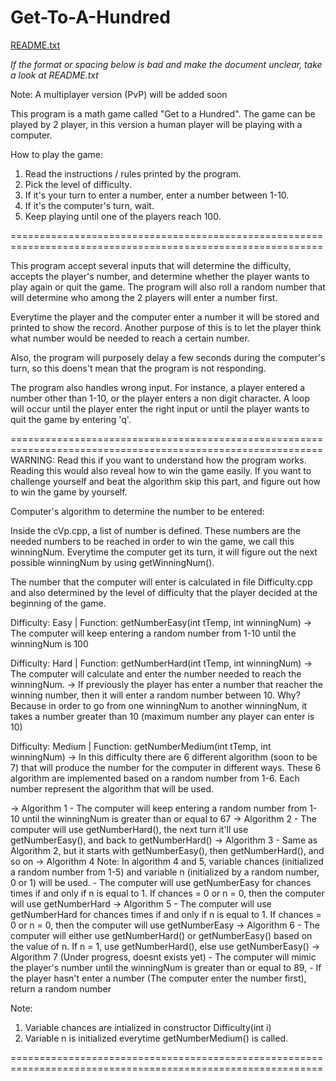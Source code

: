 # Get-To-A-Hundred
[README.txt](https://github.com/michaelrw19/Get-To-A-Hundred/files/7836622/README.txt)

*If the format or spacing below is bad and make the document unclear, take a look at README.txt*

Note: A multiplayer version (PvP) will be added soon

This program is a math game called "Get to a Hundred". 
The game can be played by 2 player, in this version a human player will be playing with a computer.

How to play the game:
1. Read the instructions / rules printed by the program.
2. Pick the level of difficulty.
3. If it's your turn to enter a number, enter a number between 1-10.
4. If it's the computer's turn, wait.
5. Keep playing until one of the players reach 100.

============================================================================================================

This program accept several inputs that will determine the difficulty, accepts the player's number, 
and determine whether the player wants to play again or quit the game. The program will also roll a
random number that will determine who among the 2 players will enter a number first.

Everytime the player and the computer enter a number it will be stored and printed to show the record.
Another purpose of this is to let the player think what number would be needed to reach a certain number.

Also, the program will purposely delay a few seconds during the computer's turn, so this doens't mean that 
the program is not responding.

The program also handles wrong input. For instance, a player entered a number other than 1-10, or 
the player enters a non digit character. A loop will occur until the player enter the right input or
until the player wants to quit the game by entering 'q'.

============================================================================================================
WARNING: Read this if you want to understand how the program works. Reading this would also reveal how to win the game easily.
	 If you want to challenge yourself and beat the algorithm skip this part, and figure out how to win the game by yourself.

Computer's algorithm to determine the number to be entered:

Inside the cVp.cpp, a list of number is defined. These numbers are the needed numbers to be reached in order 
to win the game, we call this winningNum. Everytime the computer get its turn, it will figure out the next possible 
winningNum by using getWinningNum(). 

The number that the computer will enter is calculated in file Difficulty.cpp and also determined by the level of difficulty
that the player decided at the beginning of the game.

Difficulty: Easy | Function: getNumberEasy(int tTemp, int winningNum)
-> The computer will keep entering a random number from 1-10 until the winningNum is 100

Difficulty: Hard | Function: getNumberHard(int tTemp, int winningNum)
-> The computer will calculate and enter the number needed to reach the winningNum. 
-> If previously the player has enter a number that reacher the winning number, then it will enter a random number between 10. 
Why? Because in order to go from one winningNum to another winningNum, it takes a number greater than 10
(maximum number any player can enter is 10)

Difficulty: Medium | Function: getNumberMedium(int tTemp, int winningNum)
-> In this difficulty there are 6 different algorithm (soon to be 7) that will produce the number for the computer in different ways.
   These 6 algorithm are implemented based on a random number from 1-6. Each number represent the algorithm that will be used.

-> Algorithm 1
	- The computer will keep entering a random number from 1-10 until the winningNum is greater than or equal to 67
-> Algorithm 2
	- The computer will use getNumberHard(), the next turn it'll use getNumberEasy(), and back to getNumberHard()
-> Algorithm 3
	- Same as Algorithm 2, but it starts with getNumberEasy(), then getNumberHard(), and so on
-> Algorithm 4
	Note: In algorithm 4 and 5, variable chances (initialized a random number from 1-5) and variable n 
	(initialized by a random number, 0 or 1) will be used.
	- The computer will use getNumberEasy for chances times if and only if n is equal to 1. If chances = 0 or n = 0, then
	the computer will use getNumberHard
-> Algorithm 5
 	- The computer will use getNumberHard for chances times if and only if n is equal to 1. If chances = 0 or n = 0, then
	the computer will use getNumberEasy
-> Algorithm 6
	- The computer will either use getNumberHard() or getNumberEasy() based on the value of n. If n = 1, use getNumberHard(),
	else use getNumberEasy()
-> Algorithm 7 (Under progress, doesnt exists yet)
	- The computer will mimic the player's number until the winningNum is greater than or equal to 89, 
	- If the player hasn't enter a number (The computer enter the number first), return a random number

Note:
1. Variable chances are intialized in constructor Difficulty(int i)
2. Variable n is initialized everytime getNumberMedium() is called.

============================================================================================================
